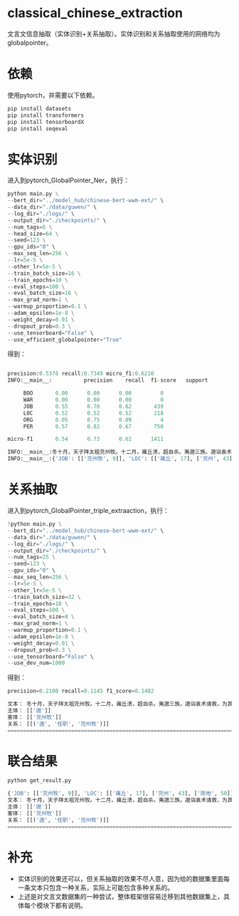 # classical_chinese_extraction
文言文信息抽取（实体识别+关系抽取）。实体识别和关系抽取使用的网络均为globalpointer。

# 依赖

使用pytorch，并需要以下依赖。

```python
pip install datasets
pip install transformers
pip install tensorboardX
pip install seqeval
```

# 实体识别

进入到pytorch_GlobalPointer_Ner，执行：

```python
python main.py \
--bert_dir="../model_hub/chinese-bert-wwm-ext/" \
--data_dir="./data/guwen/" \
--log_dir="./logs/" \
--output_dir="./checkpoints/" \
--num_tags=6 \
--head_size=64 \
--seed=123 \
--gpu_ids="0" \
--max_seq_len=256 \
--lr=5e-5 \
--other_lr=5e-5 \
--train_batch_size=16 \
--train_epochs=10 \
--eval_steps=100 \
--eval_batch_size=16 \
--max_grad_norm=1 \
--warmup_proportion=0.1 \
--adam_epsilon=1e-8 \
--weight_decay=0.01 \
--dropout_prob=0.3 \
--use_tensorboard="False" \
--use_efficient_globalpointer="True"
```

得到：

```python

precision:0.5376 recall:0.7349 micro_f1:0.6210
INFO:__main__:          precision    recall  f1-score   support

     BOO       0.00      0.00      0.00         0
     WAR       0.00      0.00      0.00         0
     JOB       0.55      0.70      0.62       439
     LOC       0.52      0.52      0.52       218
     ORG       0.05      0.75      0.09         4
     PER       0.57      0.82      0.67       750

micro-f1       0.54      0.73      0.62      1411

INFO:__main__:冬十月，天子拜太祖兖州牧。十二月，雍丘溃，超自杀。夷邈三族。邈诣袁术请救，为其众所杀，兖州平，遂东略陈地。
INFO:__main__:{'JOB': [['兖州牧', 9]], 'LOC': [['雍丘', 17], ['兖州', 43], ['陈地', 50]], 'PER': [['天子', 4], ['太祖', 7], ['超', 21], ['邈', 26], ['邈', 30], ['袁术', 32]]}
```

# 关系抽取

进入到pytorch_GlobalPointer_triple_extraaction，执行：

```python
!python main.py \
--bert_dir="../model_hub/chinese-bert-wwm-ext/" \
--data_dir="./data/guwen/" \
--log_dir="./logs/" \
--output_dir="./checkpoints/" \
--num_tags=25 \
--seed=123 \
--gpu_ids="0" \
--max_seq_len=256 \
--lr=5e-5 \
--other_lr=5e-5 \
--train_batch_size=32 \
--train_epochs=10 \
--eval_steps=100 \
--eval_batch_size=8 \
--max_grad_norm=1 \
--warmup_proportion=0.1 \
--adam_epsilon=1e-8 \
--weight_decay=0.01 \
--dropout_prob=0.3 \
--use_tensorboard="False" \
--use_dev_num=1000
```

得到：

```python
precision=0.2100 recall=0.1145 f1_score=0.1482

文本： 冬十月，天子拜太祖兖州牧。十二月，雍丘溃，超自杀。夷邈三族。邈诣袁术请救，为其众所杀，兖州平，遂东略陈地。
主体： [['邈']]
客体： [['兖州牧']]
关系： [[('邈', '任职', '兖州牧')]]
====================================================================================================
```

# 联合结果

```python
python get_result.py

{'JOB': [['兖州牧', 9]], 'LOC': [['雍丘', 17], ['兖州', 43], ['陈地', 50]], 'PER': [['天子', 4], ['太祖', 7], ['超', 21], ['邈', 26], ['邈', 30], ['袁术', 32]]}
文本： 冬十月，天子拜太祖兖州牧。十二月，雍丘溃，超自杀。夷邈三族。邈诣袁术请救，为其众所杀，兖州平，遂东略陈地。
主体： [['邈']]
客体： [['兖州牧']]
关系： [[('邈', '任职', '兖州牧')]]
====================================================================================================
```

# 补充

- 实体识别的效果还可以，但关系抽取的效果不尽人意，因为给的数据集里面每一条文本只包含一种关系，实际上可能包含多种关系的。
- 上述是对文言文数据集的一种尝试，整体框架很容易迁移到其他数据集上，具体每个模块下都有说明。
